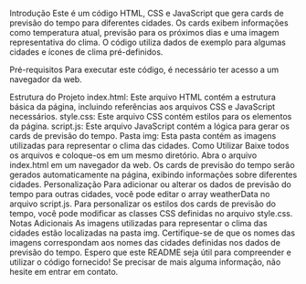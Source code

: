 Introdução
Este é um código HTML, CSS e JavaScript que gera cards de previsão do tempo para diferentes cidades. Os cards exibem informações como temperatura atual, previsão para os próximos dias e uma imagem representativa do clima. O código utiliza dados de exemplo para algumas cidades e ícones de clima pré-definidos.

Pré-requisitos
Para executar este código, é necessário ter acesso a um navegador da web.

Estrutura do Projeto
index.html: Este arquivo HTML contém a estrutura básica da página, incluindo referências aos arquivos CSS e JavaScript necessários.
style.css: Este arquivo CSS contém estilos para os elementos da página.
script.js: Este arquivo JavaScript contém a lógica para gerar os cards de previsão do tempo.
Pasta img: Esta pasta contém as imagens utilizadas para representar o clima das cidades.
Como Utilizar
Baixe todos os arquivos e coloque-os em um mesmo diretório.
Abra o arquivo index.html em um navegador da web.
Os cards de previsão do tempo serão gerados automaticamente na página, exibindo informações sobre diferentes cidades.
Personalização
Para adicionar ou alterar os dados de previsão do tempo para outras cidades, você pode editar o array weatherData no arquivo script.js.
Para personalizar os estilos dos cards de previsão do tempo, você pode modificar as classes CSS definidas no arquivo style.css.
Notas Adicionais
As imagens utilizadas para representar o clima das cidades estão localizadas na pasta img. Certifique-se de que os nomes das imagens correspondam aos nomes das cidades definidas nos dados de previsão do tempo.
Espero que este README seja útil para compreender e utilizar o código fornecido! Se precisar de mais alguma informação, não hesite em entrar em contato.
